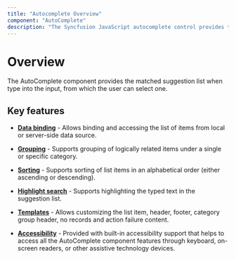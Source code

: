 ```yaml
---
title: "Autocomplete Overview"
component: "AutoComplete"
description: "The Syncfusion JavaScript autocomplete control provides the matched suggestion list when type into the input, from which the user can select one."
---
```


# Overview

The AutoComplete component provides the matched suggestion list when type into the input, from which the user can select one.

## Key features

* **[Data binding](./data-binding)** - Allows binding and accessing the list of items from local or server-side data source.

* **[Grouping](./grouping)** - Supports grouping of logically related items under a single or specific category.

* **[Sorting](../api/auto-complete/#sortorder)** - Supports sorting of list
items in an alphabetical order (either ascending or descending).

* **[Highlight search](/auto-complete/how-to.html#custom-highlight-search)** - Supports highlighting the typed
text in the suggestion list.

* **[Templates](./templates)** - Allows customizing the list item, header, footer,
category group header, no records and action failure
content.

* **[Accessibility](./accessibility)** - Provided with built-in accessibility
support that helps to access all the AutoComplete component features through keyboard, on-screen readers, or other assistive technology devices.